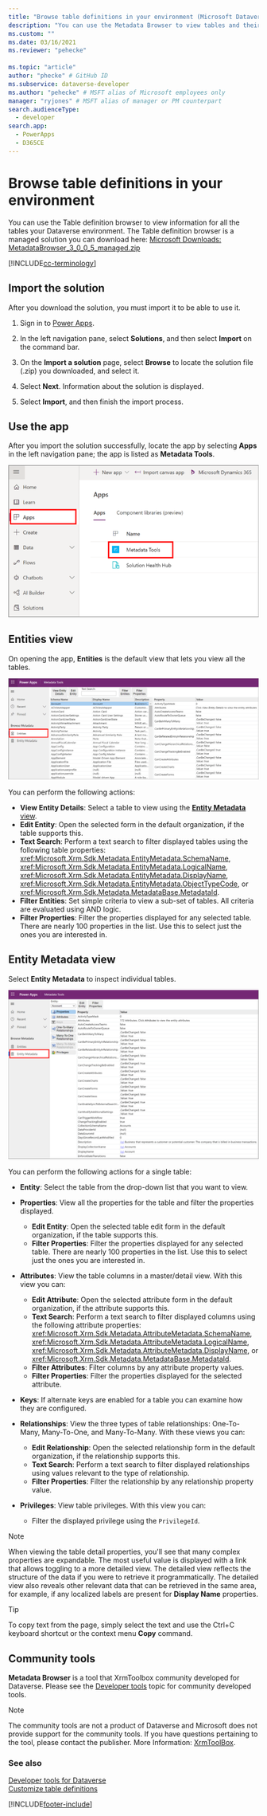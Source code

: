 ```yaml
---
title: "Browse table definitions in your environment (Microsoft Dataverse) | Microsoft Docs" # Intent and product brand in a unique string of 43-59 chars including spaces
description: "You can use the Metadata Browser to view tables and their properties in Microsoft Dataverse. The Metadata Browser is a managed solution you can download and install on your organization." # 115-145 characters including spaces. This abstract displays in the search result.
ms.custom: ""
ms.date: 03/16/2021
ms.reviewer: "pehecke"

ms.topic: "article"
author: "phecke" # GitHub ID
ms.subservice: dataverse-developer
ms.author: "pehecke" # MSFT alias of Microsoft employees only
manager: "ryjones" # MSFT alias of manager or PM counterpart
search.audienceType: 
  - developer
search.app: 
  - PowerApps
  - D365CE
---
```

# Browse table definitions in your environment

You can use the Table definition browser to view information for all the tables your Dataverse environment. The Table definition browser is a managed solution you can download here: [Microsoft Downloads: MetadataBrowser_3_0_0_5_managed.zip](https://download.microsoft.com/download/8/E/3/8E3279FE-7915-48FE-A68B-ACAFB86DA69C/MetadataBrowser_3_0_0_5_managed.zip)

[!INCLUDE[cc-terminology](includes/cc-terminology.md)]

## Import the solution

After you download the solution, you must import it to be able to use it.

1. Sign in to [Power Apps](https://make.powerapps.com).

1. In the left navigation pane, select **Solutions**, and then select **Import** on the command bar. 

1. On the **Import a solution** page, select **Browse** to locate the solution file (.zip) you downloaded, and select it.

1. Select **Next**. Information about the solution is displayed.

1. Select **Import**, and then finish the import process.
  

## Use the app

After you import the solution successfully, locate the app by selecting **Apps** in the left navigation pane; the app is listed as **Metadata Tools**.

![Metadata Tools app.](media/metadata-tools.png)

## Entities view

On opening the app, **Entities** is the default view that lets you view all the tables.

![Entities view.](media/metadata-tools-entity.png)

You can perform the following actions:

- **View Entity Details**: Select a table to view using the [**Entity Metadata** view](#entity-metadata-view).
- **Edit Entity**: Open the selected form in the default organization, if the table supports this.
- **Text Search**: Perform a text search to filter displayed tables using the following table properties: <xref:Microsoft.Xrm.Sdk.Metadata.EntityMetadata.SchemaName>, <xref:Microsoft.Xrm.Sdk.Metadata.EntityMetadata.LogicalName>, <xref:Microsoft.Xrm.Sdk.Metadata.EntityMetadata.DisplayName>, <xref:Microsoft.Xrm.Sdk.Metadata.EntityMetadata.ObjectTypeCode>, or <xref:Microsoft.Xrm.Sdk.Metadata.MetadataBase.MetadataId>.
- **Filter Entities**: Set simple criteria to view a sub-set of tables. All criteria are evaluated using AND logic.
- **Filter Properties**: Filter the properties displayed for any selected table. There are nearly 100 properties in the list. Use this to select just the ones you are interested in.

## Entity Metadata view

Select **Entity Metadata** to inspect individual tables. 

![Metadata view.](media/metadata-tools-entity-metadata.png "Metadata view")

You can perform the following actions for a single table:

- **Entity**: Select the table from the drop-down list that you want to view.
- **Properties**: View all the properties for the table and filter the properties displayed.

    - **Edit Entity**: Open the selected table edit form in the default organization, if the table supports this.
    - **Filter Properties**: Filter the properties displayed for any selected table. There are nearly 100 properties in the list. Use this to select just the ones you are interested in.

- **Attributes**: View the table columns in a master/detail view. With this view you can:

    - **Edit Attribute**: Open the selected attribute form in the default organization, if the attribute supports this.
    - **Text Search**: Perform a text search to filter displayed columns using the following attribute properties: <xref:Microsoft.Xrm.Sdk.Metadata.AttributeMetadata.SchemaName>, <xref:Microsoft.Xrm.Sdk.Metadata.AttributeMetadata.LogicalName>, <xref:Microsoft.Xrm.Sdk.Metadata.AttributeMetadata.DisplayName>, or <xref:Microsoft.Xrm.Sdk.Metadata.MetadataBase.MetadataId>.
    - **Filter Attributes**: Filter columns by any attribute property values.
    - **Filter Properties**: Filter the properties displayed for the selected attribute.

- **Keys**: If alternate keys are enabled for a table you can examine how they are configured.

- **Relationships**: View the three types of table relationships: One-To-Many, Many-To-One, and Many-To-Many. With these views you can:  
    - **Edit Relationship**: Open the selected relationship form in the default organization, if the relationship supports this.  
    - **Text Search**: Perform a text search to filter displayed relationships using values relevant to the type of relationship.  
    - **Filter Properties**: Filter the relationship by any relationship property value.

- **Privileges**: View table privileges. With this view you can:  
    - Filter the displayed privilege using the `PrivilegeId`.

> [!NOTE]
> When viewing the table detail properties, you'll see that many complex properties are expandable. The most useful value is displayed with a link that allows toggling to a more detailed view. The detailed view reflects the structure of the data if you were to retrieve it programmatically. The detailed view also reveals other relevant data that can be retrieved in the same area, for example, if any localized labels are present for **Display Name** properties.

> [!TIP]
> To copy text from the page, simply select the text and use the Ctrl+C keyboard shortcut or the context menu **Copy** command.

## Community tools

**Metadata Browser** is a tool that XrmToolbox community developed for Dataverse. Please see the [Developer tools](developer-tools.md) topic for community developed tools.

> [!NOTE]
> The community tools are not a product of Dataverse and Microsoft does not provide support for the community tools. 
> If you have questions pertaining to the tool, please contact the publisher. More Information: [XrmToolBox](https://www.xrmtoolbox.com).

### See also

 [Developer tools for Dataverse](developer-tools.md)<br />
 [Customize table definitions](customize-entity-metadata.md)<br />
  


[!INCLUDE[footer-include](../../includes/footer-banner.md)]
